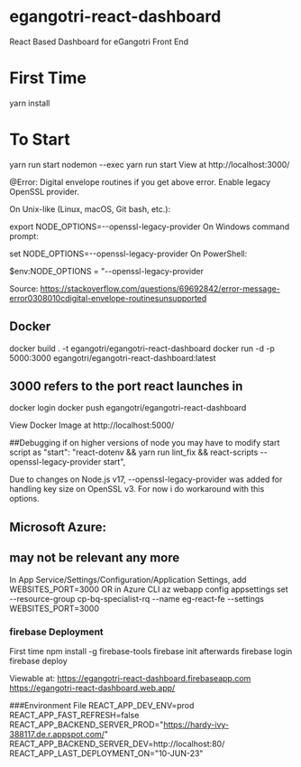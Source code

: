 # egangotri-react-dashboard
React Based Dashboard for eGangotri Front End

# First Time
yarn install

# To Start
yarn run start
nodemon --exec yarn run start
View at http://localhost:3000/

@Error: Digital envelope routines
if you get above error. Enable legacy OpenSSL provider.

On Unix-like (Linux, macOS, Git bash, etc.):

export NODE_OPTIONS=--openssl-legacy-provider
On Windows command prompt:

set NODE_OPTIONS=--openssl-legacy-provider
On PowerShell:

$env:NODE_OPTIONS = "--openssl-legacy-provider

Source: https://stackoverflow.com/questions/69692842/error-message-error0308010cdigital-envelope-routinesunsupported

## Docker
docker build . -t egangotri/egangotri-react-dashboard
docker run -d -p 5000:3000  egangotri/egangotri-react-dashboard:latest
## 3000 refers to the port react launches in
docker login
docker push  egangotri/egangotri-react-dashboard

View Docker Image at 
http://localhost:5000/

##Debugging
if on higher versions of node you may have to modify start script as 
    "start": "react-dotenv && yarn run lint_fix && react-scripts --openssl-legacy-provider start",
    
Due to changes on Node.js v17, --openssl-legacy-provider was added for handling key size on OpenSSL v3. For now i do workaround with this options.

## Microsoft Azure:
## may not be relevant any more
In App Service/Settings/Configuration/Application Settings, add
WEBSITES_PORT=3000
OR in Azure CLI
az webapp config appsettings set --resource-group cp-bq-specialist-rq --name eg-react-fe --settings WEBSITES_PORT=3000


### firebase Deployment
First time
 npm install -g firebase-tools
 firebase init 
afterwards
firebase login
firebase deploy

Viewable at:
https://egangotri-react-dashboard.firebaseapp.com
https://egangotri-react-dashboard.web.app/

###Environment File
REACT_APP_DEV_ENV=prod
REACT_APP_FAST_REFRESH=false
REACT_APP_BACKEND_SERVER_PROD="https://hardy-ivy-388117.de.r.appspot.com/"
REACT_APP_BACKEND_SERVER_DEV=http://localhost:80/
REACT_APP_LAST_DEPLOYMENT_ON="10-JUN-23"

